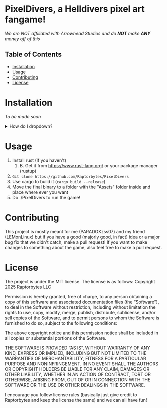 # PixelDivers, a Helldivers pixel art fangame!
*We are NOT affiliated with Arrowhead Studios and do ***NOT*** make ***ANY*** money off of this*

## Table of Contents
- [Installation](#installation)
- [Usage](#usage)
- [Contributing](#contributing)
- [License](#license)

# Installation
*To be made soon*

<details>
<summary>How do I dropdown?</summary>
<br>
This is how you dropdown.
</details>

# Usage
1. Install rust (If you haven't)
    1. B. Get it from https://www.rust-lang.org/ or your package manager (rustup)
2. `Git clone https://github.com/Raptorbytes/PixelDivers`
3. Use cargo to build it (`cargo build --release`)
4. Move the final binary to a folder with the "Assets" folder inside and place where ever you want
5. Do ./PixelDivers to run the game!

# Contributing
This project is mostly meant for me (PARADOXzss07) and my friend (LEMonLinux) but if you have a good (majorly good, in fact) idea or a major bug fix that we didn't catch, make a pull request!
If you want to make changes to something about the game, also feel free to make a pull request.

# License
The project is under the MIT license.
The license is as follows:
    Copyright 2025 Raptorbytes LLC

  Permission is hereby granted, free of charge, to any person obtaining a copy of this software and associated documentation files (the “Software”), to deal in the Software without restriction, including without limitation the rights to use, copy, modify, merge, publish, distribute, sublicense, and/or sell copies of the   Software, and to permit persons to whom the Software is furnished to do so, subject to the following conditions:

  The above copyright notice and this permission notice shall be included in all copies or substantial portions of the Software.

  THE SOFTWARE IS PROVIDED “AS IS”, WITHOUT WARRANTY OF ANY KIND, EXPRESS OR IMPLIED, INCLUDING BUT NOT LIMITED TO THE WARRANTIES OF MERCHANTABILITY, FITNESS FOR A PARTICULAR PURPOSE AND NONINFRINGEMENT. IN NO EVENT SHALL THE AUTHORS OR COPYRIGHT HOLDERS BE LIABLE FOR ANY CLAIM, DAMAGES OR OTHER LIABILITY, WHETHER IN AN   ACTION OF CONTRACT, TORT OR OTHERWISE, ARISING FROM, OUT OF OR IN CONNECTION WITH THE SOFTWARE OR THE USE OR OTHER DEALINGS IN THE SOFTWARE.

  I encourage you follow license rules (basically just give credit to Raptorbytes and keep the license the same) and we can all have fun!

